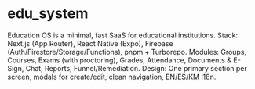 # edu_system

Education OS is a minimal, fast SaaS for educational institutions.
Stack: Next.js (App Router), React Native (Expo), Firebase (Auth/Firestore/Storage/Functions), pnpm + Turborepo.
Modules: Groups, Courses, Exams (with proctoring), Grades, Attendance, Documents & E-Sign, Chat, Reports, Funnel/Remediation.
Design: One primary section per screen, modals for create/edit, clean navigation, EN/ES/KM i18n.
